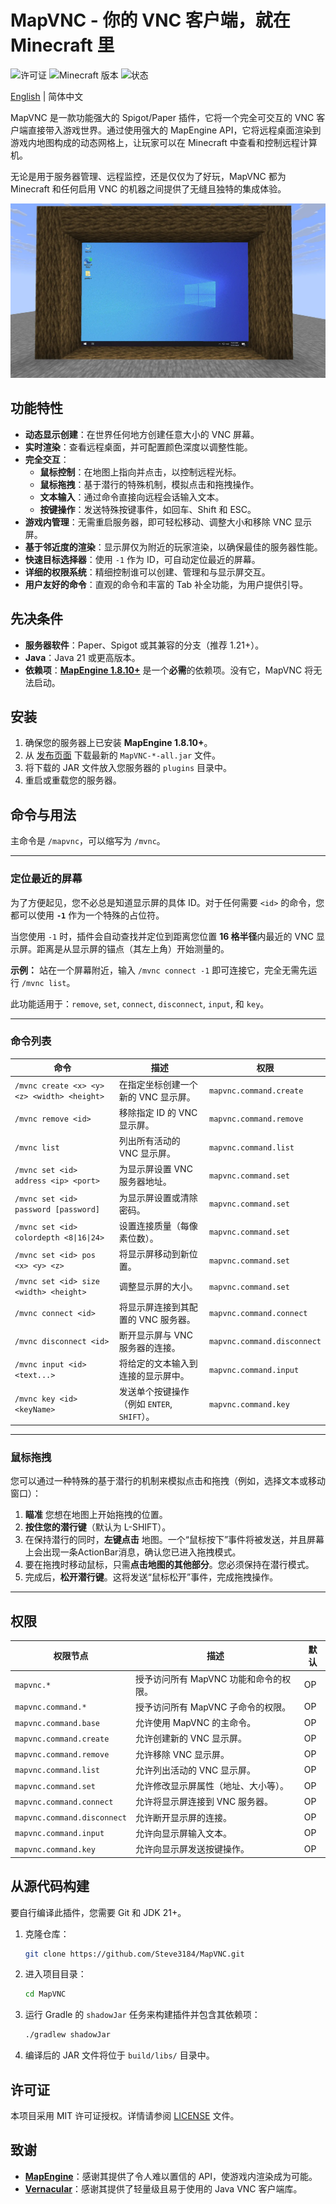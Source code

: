 # MapVNC - 你的 VNC 客户端，就在 Minecraft 里

![许可证](https://img.shields.io/badge/License-MIT-blue.svg)
![Minecraft 版本](https://img.shields.io/badge/Minecraft-1.19.3+-green.svg)
![状态](https://img.shields.io/badge/Status-beta-orange.svg)

[English](README.md) | 简体中文

MapVNC 是一款功能强大的 Spigot/Paper 插件，它将一个完全可交互的 VNC 客户端直接带入游戏世界。通过使用强大的 MapEngine API，它将远程桌面渲染到游戏内地图构成的动态网格上，让玩家可以在 Minecraft 中查看和控制远程计算机。

无论是用于服务器管理、远程监控，还是仅仅为了好玩，MapVNC 都为 Minecraft 和任何启用 VNC 的机器之间提供了无缝且独特的集成体验。

![MapVNC 演示截图](images/demo1.webp)
## 功能特性

- **动态显示创建**：在世界任何地方创建任意大小的 VNC 屏幕。
- **实时渲染**：查看远程桌面，并可配置颜色深度以调整性能。
- **完全交互**：
    - **鼠标控制**：在地图上指向并点击，以控制远程光标。
    - **鼠标拖拽**：基于潜行的特殊机制，模拟点击和拖拽操作。
    - **文本输入**：通过命令直接向远程会话输入文本。
    - **按键操作**：发送特殊按键事件，如回车、Shift 和 ESC。
- **游戏内管理**：无需重启服务器，即可轻松移动、调整大小和移除 VNC 显示屏。
- **基于邻近度的渲染**：显示屏仅为附近的玩家渲染，以确保最佳的服务器性能。
- **快速目标选择器**：使用 `-1` 作为 ID，可自动定位最近的屏幕。
- **详细的权限系统**：精细控制谁可以创建、管理和与显示屏交互。
- **用户友好的命令**：直观的命令和丰富的 Tab 补全功能，为用户提供引导。

## 先决条件

- **服务器软件**：Paper、Spigot 或其兼容的分支（推荐 1.21+）。
- **Java**：Java 21 或更高版本。
- **依赖项**：**[MapEngine 1.8.10+](https://modrinth.com/plugin/mapengine)** 是一个**必需**的依赖项。没有它，MapVNC 将无法启动。

## 安装

1.  确保您的服务器上已安装 **MapEngine 1.8.10+**。
2.  从 [发布页面](https://github.com/Steve3184/MapVNC/releases) 下载最新的 `MapVNC-*-all.jar` 文件。
3.  将下载的 JAR 文件放入您服务器的 `plugins` 目录中。
4.  重启或重载您的服务器。

## 命令与用法

主命令是 `/mapvnc`，可以缩写为 `/mvnc`。

---

### 定位最近的屏幕

为了方便起见，您不必总是知道显示屏的具体 ID。对于任何需要 `<id>` 的命令，您都可以使用 **`-1`** 作为一个特殊的占位符。

当您使用 `-1` 时，插件会自动查找并定位到距离您位置 **16 格半径**内最近的 VNC 显示屏。距离是从显示屏的锚点（其左上角）开始测量的。

**示例：** 站在一个屏幕附近，输入 `/mvnc connect -1` 即可连接它，完全无需先运行 `/mvnc list`。

此功能适用于：`remove`, `set`, `connect`, `disconnect`, `input`, 和 `key`。

---

### 命令列表

| 命令 | 描述 | 权限 |
| --- | --- | --- |
| `/mvnc create <x> <y> <z> <width> <height>` | 在指定坐标创建一个新的 VNC 显示屏。 | `mapvnc.command.create` |
| `/mvnc remove <id>` | 移除指定 ID 的 VNC 显示屏。 | `mapvnc.command.remove` |
| `/mvnc list` | 列出所有活动的 VNC 显示屏。 | `mapvnc.command.list` |
| `/mvnc set <id> address <ip> <port>` | 为显示屏设置 VNC 服务器地址。 | `mapvnc.command.set` |
| `/mvnc set <id> password [password]` | 为显示屏设置或清除密码。 | `mapvnc.command.set` |
| `/mvnc set <id> colordepth <8\|16\|24>` | 设置连接质量（每像素位数）。 | `mapvnc.command.set` |
| `/mvnc set <id> pos <x> <y> <z>` | 将显示屏移动到新位置。 | `mapvnc.command.set` |
| `/mvnc set <id> size <width> <height>` | 调整显示屏的大小。 | `mapvnc.command.set` |
| `/mvnc connect <id>` | 将显示屏连接到其配置的 VNC 服务器。 | `mapvnc.command.connect` |
| `/mvnc disconnect <id>` | 断开显示屏与 VNC 服务器的连接。 | `mapvnc.command.disconnect`|
| `/mvnc input <id> <text...>` | 将给定的文本输入到连接的显示屏中。 | `mapvnc.command.input` |
| `/mvnc key <id> <keyName>` | 发送单个按键操作（例如 `ENTER`, `SHIFT`）。 | `mapvnc.command.key` |

---

### 鼠标拖拽

您可以通过一种特殊的基于潜行的机制来模拟点击和拖拽（例如，选择文本或移动窗口）：

1.  **瞄准** 您想在地图上开始拖拽的位置。
2.  **按住您的潜行键**（默认为 L-SHIFT）。
3.  在保持潜行的同时，**左键点击** 地图。一个“鼠标按下”事件将被发送，并且屏幕上会出现一条ActionBar消息，确认您已进入拖拽模式。
4.  要在拖拽时移动鼠标，只需**点击地图的其他部分**。您必须保持在潜行模式。
5.  完成后，**松开潜行键**。这将发送“鼠标松开”事件，完成拖拽操作。

---

## 权限

| 权限节点 | 描述 | 默认 |
| --- | --- | --- |
| `mapvnc.*` | 授予访问所有 MapVNC 功能和命令的权限。 | OP |
| `mapvnc.command.*` | 授予访问所有 MapVNC 子命令的权限。 | OP |
| `mapvnc.command.base` | 允许使用 MapVNC 的主命令。 | OP |
| `mapvnc.command.create` | 允许创建新的 VNC 显示屏。 | OP |
| `mapvnc.command.remove` | 允许移除 VNC 显示屏。 | OP |
| `mapvnc.command.list` | 允许列出活动的 VNC 显示屏。 | OP |
| `mapvnc.command.set` | 允许修改显示屏属性（地址、大小等）。 | OP |
| `mapvnc.command.connect` | 允许将显示屏连接到 VNC 服务器。 | OP |
| `mapvnc.command.disconnect`| 允许断开显示屏的连接。 | OP |
| `mapvnc.command.input` | 允许向显示屏输入文本。 | OP |
| `mapvnc.command.key` | 允许向显示屏发送按键操作。 | OP |

## 从源代码构建

要自行编译此插件，您需要 Git 和 JDK 21+。

1.  克隆仓库：
    ```bash
    git clone https://github.com/Steve3184/MapVNC.git
    ```
2.  进入项目目录：
    ```bash
    cd MapVNC
    ```
3.  运行 Gradle 的 `shadowJar` 任务来构建插件并包含其依赖项：
    ```bash
    ./gradlew shadowJar
    ```
4.  编译后的 JAR 文件将位于 `build/libs/` 目录中。

## 许可证

本项目采用 MIT 许可证授权。详情请参阅 [LICENSE](LICENSE) 文件。

## 致谢

-   **[MapEngine](https://github.com/FroglightNET/MapEngine)**：感谢其提供了令人难以置信的 API，使游戏内渲染成为可能。
-   **[Vernacular](https://github.com/shinyhut/vernacular)**：感谢其提供了轻量级且易于使用的 Java VNC 客户端库。